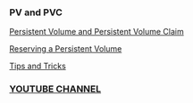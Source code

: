 ### PV and PVC

[Persistent Volume and Persistent Volume Claim](https://kubernetes.io/docs/concepts/storage/persistent-volumes/)

[Reserving a Persistent Volume](https://kubernetes.io/docs/concepts/storage/persistent-volumes/#reserving-a-persistentvolume)

[Tips and Tricks](https://github.com/amitk030/CKAD-exercises-and-solutions/blob/master/tips_and_tricks.md)

### [YOUTUBE CHANNEL](https://www.youtube.com/@TheK8sLabs?sub_confirmation=1)
